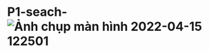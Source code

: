 # P1-seach-![Ảnh chụp màn hình 2022-04-15 122501](https://user-images.githubusercontent.com/100917423/163525098-9687deb0-1a94-4e83-9ba8-6b4f0e91cf26.png)
